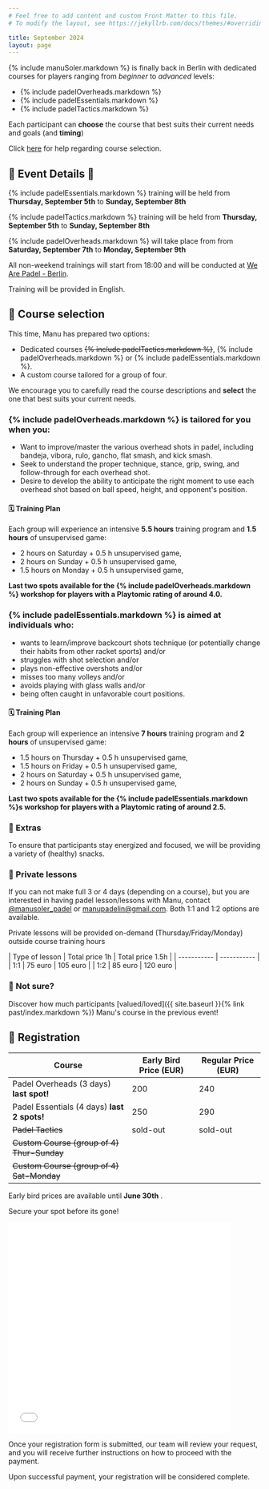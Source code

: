 ```yaml
---
# Feel free to add content and custom Front Matter to this file.
# To modify the layout, see https://jekyllrb.com/docs/themes/#overriding-theme-defaults

title: September 2024
layout: page
---
```


{% include manuSoler.markdown %} is finally back in Berlin with dedicated courses for players ranging from *beginner* to *advanced* levels:

- {% include padelOverheads.markdown %}
- {% include padelEssentials.markdown %}
- {% include padelTactics.markdown %}

Each participant can **choose** the course that best suits their current needs and goals (and **timing**)

Click [here](#-course-selection) for help regarding course selection.

## 📅 Event Details 📍

{% include padelEssentials.markdown %} training will be held from **Thursday, September 5th** to **Sunday, September 8th**

{% include padelTactics.markdown %} training will be held from **Thursday, September 5th** to **Sunday, September 8th**

{% include padelOverheads.markdown %} will take place from from **Saturday, September 7th** to **Monday, September 9th**

All non-weekend trainings will start from 18:00 and will be conducted at <a href="https://wearepadel.com/de/berlin" target="_blank">We Are Padel - Berlin</a>.

Training will be provided in English.

## 🔀 Course selection

This time, Manu has prepared two options: 
- Dedicated courses ~~{% include padelTactics.markdown %}~~, {% include padelOverheads.markdown %} or {% include padelEssentials.markdown %}.
- A custom course tailored for a group of four.

We encourage you to carefully read the course descriptions and **select** the one that best suits your current needs.

### {% include padelOverheads.markdown %} is tailored for you when you:
- Want to improve/master the various overhead shots in padel, including bandeja, vibora, rulo, gancho, flat smash, and kick smash.
- Seek to understand the proper technique, stance, grip, swing, and follow-through for each overhead shot.
- Desire to develop the ability to anticipate the right moment to use each overhead shot based on ball speed, height, and opponent's position.

#### 🗓️ Training Plan
Each group will experience an intensive **5.5 hours** training program and **1.5 hours** of unsupervised game:

- 2 hours on Saturday + 0.5 h unsupervised game,
- 2 hours on Sunday + 0.5 h unsupervised game,
- 1.5 hours on Monday + 0.5 h unsupervised game,

**Last two spots available for the {% include padelOverheads.markdown %} workshop for players with a Playtomic rating of around 4.0.**

### {% include padelEssentials.markdown %} is aimed at individuals who:
- wants to learn/improve backcourt shots technique (or potentially change their habits from other racket sports) and/or
- struggles with shot selection and/or
- plays non-effective overshots and/or
- misses too many volleys and/or
- avoids playing with glass walls and/or
- being often caught in unfavorable court positions.

#### 🗓️ Training Plan
Each group will experience an intensive **7 hours** training program and **2 hours** of unsupervised game:

- 1.5 hours on Thursday + 0.5 h unsupervised game,
- 1.5 hours on Friday + 0.5 h unsupervised game,
- 2 hours on Saturday + 0.5 h unsupervised game,
- 2 hours on Sunday + 0.5 h unsupervised game,

**Last two spots available for the {% include padelEssentials.markdown %}s workshop for players with a Playtomic rating of around 2.5.**

### 🎁 Extras

To ensure that participants stay energized and focused, we will be providing a variety of (healthy) snacks.

### 👥 Private lessons

If you can not make full 3 or 4 days (depending on a course), but you are interested in having padel lesson/lessons with Manu, contact <a href="https://www.instagram.com/manusoler_padel" target="_blank">@manusoler_padel</a> or <a class="u-email" href="mailto:manupadelin@gmail.com">manupadelin@gmail.com</a>. Both 1:1 and 1:2 options are available.

Private lessons will be provided on-demand (Thursday/Friday/Monday) outside course training hours

| Type of lesson     | Total price 1h | Total price 1.5h |
| -----------        | ----------- |
| 1:1         | 75 euro       | 105 euro       |
| 1:2         | 85 euro       | 120 euro       |

### 🤷‍ Not sure?
Discover how much participants [valued/loved]({{ site.baseurl }}{% link past/index.markdown %}) Manu's course in the previous event!

## 📝 Registration


| Course                                      | Early Bird Price (EUR) | Regular Price (EUR) |
|---------------------------------------------|------------------------|-------------------|
| Padel Overheads (3 days) **last spot!**     | 200                    | 240               |
| Padel Essentials (4 days) **last 2 spots!** | 250                    | 290               |
| ~~Padel Tactics~~                           | sold-out               | sold-out             |
| ~~Custom Course (group of 4) Thur-Sunday~~  |                     |               |
| ~~Custom Course (group of 4) Sat-Monday~~   |                        |                |

Early bird prices are available until **June 30th** .

Secure your spot before its gone!

[//]: # (<iframe src="https://docs.google.com/forms/d/e/1FAIpQLSeb8e8NXP9yAMfIPqSkcpECsFofGgKDTGZ0iSL_p9_-V7IxBQ/viewform?embedded=true" width="640" height="1380" frameborder="0" marginheight="0" marginwidth="0">Loading…</iframe>)

<iframe src="/forms/september2024.html" width="445" height="420" frameborder="0" marginheight="0" marginwidth="0">Loading…</iframe>

Once your registration form is submitted, our team will review your request, and you will receive further instructions on how to proceed with the payment.

Upon successful payment, your registration will be considered complete.

